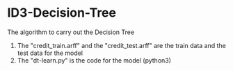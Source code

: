 # ID3-Decision-Tree
The algorithm to carry out the Decision Tree
1. The "credit_train.arff" and the "credit_test.arff" are the train data and the test data for the model
2. The "dt-learn.py" is the code for the model (python3)
